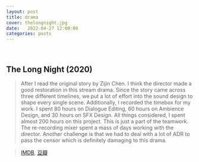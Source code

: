 ```yaml
---
layout: post
title: drama
cover: thelongnight.jpg
date:   2022-04-27 12:00:00
categories: posts
---
```

<br>

## The Long Night (2020)

> After I read the original story by Zijin Chen. I think the director made a good restoration in this stream drama. Since the story came across three different timelines, we put a lot of effort into the sound design to shape every single scene. Additionally, I recorded the timebox for my work. I spent 80 hours on Dialogue Editing, 60 hours on Ambience Design, and 30 hours on SFX Design. All things considered, I spent almost 200 hours on this project. This is just a part of the teamwork. The re-recording mixer spent a mass of days working with the director. Another challenge is that we had to deal with a lot of ADR to pass the censor which is definitely damaging to this drama.  

> [IMDB](https://www.imdb.com/title/tt11298328/?ref_=ext_shr_lnk), [豆瓣](https://movie.douban.com/subject/33447642/)
